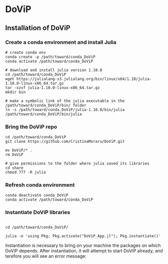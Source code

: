 # DoViP

## Installation  of DoViP

### Create a conda environment and install Julia


```
# create conda env
conda create -p /path/toward/conda_DoViP
conda activate /path/toward/conda_DoViP

# download and install julia version 1.10.0
cd /path/toward/conda_DoViP
wget https://julialang-s3.julialang.org/bin/linux/x64/1.10/julia-1.10.0-linux-x86_64.tar.gz
tar -xzvf julia-1.10.0-linux-x86_64.tar.gz
mkdir bin

# make a symbolic link of the julia executable in the /path/toward/conda_DoViP/bin/ folder
ln -s /path/toward/conda_DoViP/julia-1.10.0/bin/julia /path/toward/conda_DoViP/bin/julia

```


### Bring the DoViP repo

```
cd /path/toward/conda_DoViP
git clone https://github.com/CristinaMoraru/DoViP.git

mv DoViP/* .
rm DoViP

# give permissions to the folder where julia saved its libraries
cd share
chmod 777 -R julia
```

### Refresh conda environment

```
conda deactivate conda_DoViP
conda activate /path/toward/conda_DoViP

```

### Instantiate DoViP libraries

```

cd /path/toward/conda_DoViP/

julia -e 'using Pkg; Pkg.activate("DoViP_App.jl"); Pkg.instantiate()' 

```
Instantiation is necessary to bring on your machine the packages on which DoViP depends. After instantiation, it will attempt to start DoViP already, and terefore you will see an error message:  